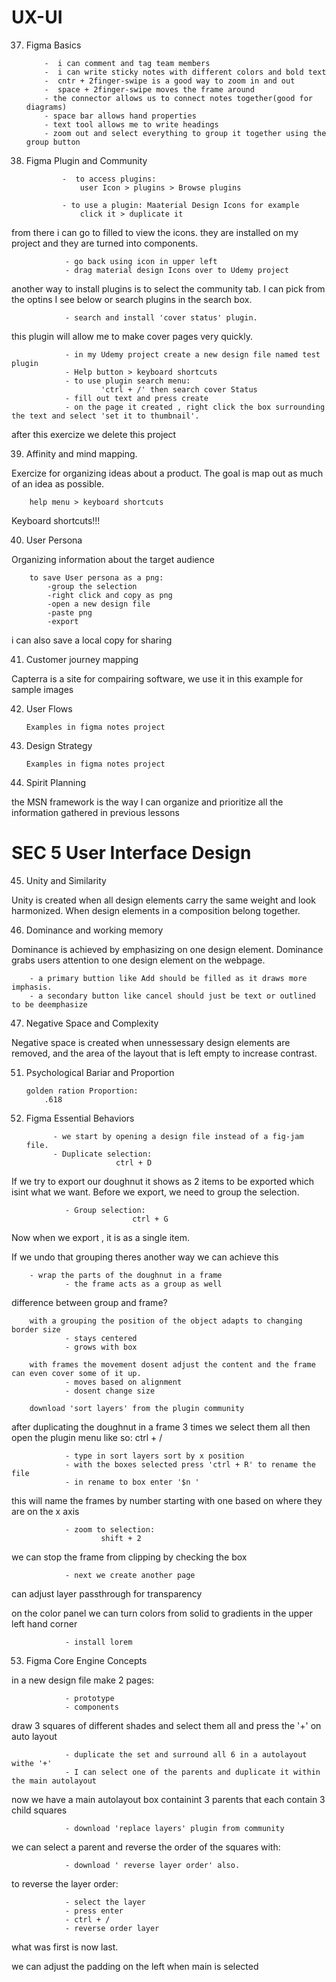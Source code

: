 # UX-UI

37.   Figma Basics

              -  i can comment and tag team members
              -  i can write sticky notes with different colors and bold text
              -  cntr + 2finger-swipe is a good way to zoom in and out
              -  space + 2finger-swipe moves the frame around
              - the connector allows us to connect notes together(good for diagrams)
              - space bar allows hand properties
              - text tool allows me to write headings
              - zoom out and select everything to group it together using the group button

38.   Figma Plugin and Community

                  -  to access plugins:
                      user Icon > plugins > Browse plugins

                  - to use a plugin: Maaterial Design Icons for example
                      click it > duplicate it

from there i can go to filled to view the icons. they are installed on my project and they are turned into components.

                - go back using icon in upper left
                - drag material design Icons over to Udemy project

another way to install plugins is to select the community tab. I can pick from the optins I see below or search plugins in the search box.

                - search and install 'cover status' plugin.

this plugin will allow me to make cover pages very quickly.

                - in my Udemy project create a new design file named test plugin
                - Help button > keyboard shortcuts
                - to use plugin search menu:
                        'ctrl + /' then search cover Status
                - fill out text and press create
                - on the page it created , right click the box surrounding the text and select 'set it to thumbnail'.

after this exercize we delete this project

39. Affinity and mind mapping.

Exercize for organizing ideas about a product. The goal is map out as much of an idea as possible.

        help menu > keyboard shortcuts

Keyboard shortcuts!!!

40. User Persona

Organizing information about the target audience

        to save User persona as a png:
            -group the selection
            -right click and copy as png
            -open a new design file
            -paste png
            -export

i can also save a local copy for sharing

41. Customer journey mapping

Capterra is a site for compairing software, we use it in this example for sample images

42.   User Flows

          Examples in figma notes project

43.   Design Strategy

          Examples in figma notes project

44.   Spirit Planning

the MSN framework is the way I can organize and prioritize all the information gathered in previous lessons

# SEC 5 User Interface Design

45. Unity and Similarity

Unity is created when all design elements carry the same weight and look harmonized. When design elements in a composition belong together.

46. Dominance and working memory

Dominance is achieved by emphasizing on one design element. Dominance grabs users attention to one design element on the webpage.

        - a primary buttion like Add should be filled as it draws more imphasis.
        - a secondary button like cancel should just be text or outlined to be deemphasize

47. Negative Space and Complexity

Negative space is created when unnessessary design elements are removed, and the area of the layout that is left empty to increase contrast.

51.   Psychological Bariar and Proportion

          golden ration Proportion:
              .618

52.   Figma Essential Behaviors

                - we start by opening a design file instead of a fig-jam file.
                - Duplicate selection:
                              ctrl + D

If we try to export our doughnut it shows as 2 items to be exported which isint what we want. Before we export, we need to group the selection.

                - Group selection:
                               ctrl + G

Now when we export , it is as a single item.

If we undo that grouping theres another way we can achieve this

        - wrap the parts of the doughnut in a frame
                - the frame acts as a group as well

difference between group and frame?

        with a grouping the position of the object adapts to changing border size
                - stays centered
                - grows with box

        with frames the movement dosent adjust the content and the frame can even cover some of it up.
                - moves based on alignment
                - dosent change size

        download 'sort layers' from the plugin community

after duplicating the doughnut in a frame 3 times we select them all then open the plugin menu like so: ctrl + /

                - type in sort layers sort by x position
                - with the boxes selected press 'ctrl + R' to rename the file
                - in rename to box enter '$n '

this will name the frames by number starting with one based on where they are on the x axis

                - zoom to selection:
                        shift + 2

we can stop the frame from clipping by checking the box

                - next we create another page

can adjust layer passthrough for transparency

on the color panel we can turn colors from solid to gradients in the upper left hand corner

                - install lorem

53.   Figma Core Engine Concepts

in a new design file make 2 pages:

                - prototype
                - components

draw 3 squares of different shades and select them all and press the '+' on auto layout

                - duplicate the set and surround all 6 in a autolayout withe '+'
                - I can select one of the parents and duplicate it within the main autolayout

now we have a main autolayout box containint 3 parents that each contain 3 child squares

                - download 'replace layers' plugin from community

we can select a parent and reverse the order of the squares with:

                - download ' reverse layer order' also.

to reverse the layer order:

                - select the layer
                - press enter
                - ctrl + /
                - reverse order layer

what was first is now last.

we can adjust the padding on the left when main is selected
